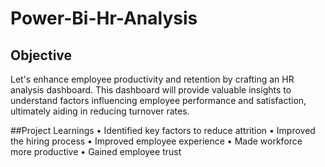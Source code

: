 # Power-Bi-Hr-Analysis
## Objective
Let's enhance employee productivity and retention by crafting an HR analysis dashboard. This dashboard will provide valuable insights to understand factors influencing employee performance and satisfaction, ultimately aiding in reducing turnover rates.


##Project Learnings 
• Identified key factors to reduce attrition 
• Improved the hiring process 
• Improved employee experience 
• Made workforce more productive 
• Gained employee trust 
